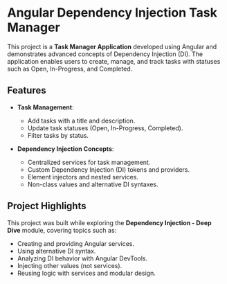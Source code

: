 # Angular Dependency Injection Task Manager

This project is a **Task Manager Application** developed using Angular and demonstrates advanced concepts of Dependency Injection (DI). The application enables users to create, manage, and track tasks with statuses such as Open, In-Progress, and Completed.

## Features

- **Task Management**:

  - Add tasks with a title and description.
  - Update task statuses (Open, In-Progress, Completed).
  - Filter tasks by status.

- **Dependency Injection Concepts**:
  - Centralized services for task management.
  - Custom Dependency Injection (DI) tokens and providers.
  - Element injectors and nested services.
  - Non-class values and alternative DI syntaxes.

## Project Highlights

This project was built while exploring the **Dependency Injection - Deep Dive** module, covering topics such as:

- Creating and providing Angular services.
- Using alternative DI syntax.
- Analyzing DI behavior with Angular DevTools.
- Injecting other values (not services).
- Reusing logic with services and modular design.
